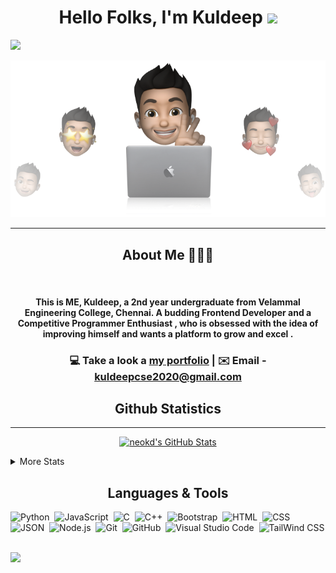 <h1 align="center">Hello Folks, I'm Kuldeep <img src="https://raw.githubusercontent.com/MartinHeinz/MartinHeinz/master/wave.gif" width="30px"></h1>


<img src="https://readme-typing-svg.herokuapp.com?color=%23FFFFFF&size=30&center=true&width=1000&lines=Student+%F0%9F%91%A8%F0%9F%8F%BB%E2%80%8D%F0%9F%8E%93;Frontend+Developer+%F0%9F%91%A8%F0%9F%8F%BB%E2%80%8D%F0%9F%92%BB">


<p align="center"><img src="https://github.com/neokd/neokd/blob/main/bg.png"></p>

<hr>
<h2 align="center">About Me 👨🏻‍💻</h2>
<br/>
<h4 align="center">This is ME, Kuldeep, a 2nd year undergraduate from Velammal Engineering College, Chennai.
A budding Frontend Developer and a Competitive Programmer Enthusiast  ,
who is obsessed with the idea of improving himself and wants a platform to grow and excel  .</h4>

  <h3 align="center">💻 Take a look a  <a href="https://neokd.github.io/">my portfolio</a> | ✉️ Email - <a href="mailto:kuldeepcse2020@gmail.com">kuldeepcse2020@gmail.com</a></h3>


  

<h2 align="center">Github Statistics</h2>
<hr>


  <p align="center">
 <a  href="https://awesome-github-stats.azurewebsites.net/index.html??cardType=github&theme=dark"> 
     <img  width="47%" alt="neokd's GitHub Stats" src="https://awesome-github-stats.azurewebsites.net/user-stats/neokd?cardType=github&theme=dark" />  
</a>
  </p>

<details>
  <summary>More Stats</summary>
  
  <img align="left" width="48%"  src="https://github-readme-stats.vercel.app/api/top-langs/?username=neokd&hide=html&theme=dark&layout=compact&langs_count=8">

<img align="right" width="48%"  src="https://github-readme-streak-stats.herokuapp.com?user=neokd&theme=dark">

</details>




<h2 align="center">Languages & Tools </h2>


![Python](https://img.shields.io/badge/-Python-05122A?style=flat&logo=python)&nbsp;
![JavaScript](https://img.shields.io/badge/-JavaScript-05122A?style=flat&logo=javascript)&nbsp;
![C](https://img.shields.io/badge/-C-05122A?style=flat&logo=C&logoColor=A8B9CC)&nbsp;
![C++](https://img.shields.io/badge/-C++-05122A?style=flat&logo=C%2B%2B&logoColor=00599C)&nbsp;
![Bootstrap](https://img.shields.io/badge/-Bootstrap-05122A?style=flat&logo=bootstrap&logoColor=563D7C)&nbsp;
![HTML](https://img.shields.io/badge/-HTML-05122A?style=flat&logo=HTML5)&nbsp;
![CSS](https://img.shields.io/badge/-CSS-05122A?style=flat&logo=CSS3&logoColor=1572B6)&nbsp;
![JSON](https://img.shields.io/badge/-JSON-05122A?style=flat&logo=json&logoColor=000000)&nbsp;
![Node.js](https://img.shields.io/badge/-Node.js-05122A?style=flat&logo=node.js&logoColor=339933)&nbsp;
![Git](https://img.shields.io/badge/-Git-05122A?style=flat&logo=git)&nbsp;
![GitHub](https://img.shields.io/badge/-GitHub-05122A?style=flat&logo=github)&nbsp;
![Visual Studio Code](https://img.shields.io/badge/-Visual%20Studio%20Code-05122A?style=flat&logo=visual-studio-code&logoColor=007ACC)&nbsp;
![TailWind CSS](https://img.shields.io/badge/-TailwindCSS-05122A?style=flat&logo=tailwindCSS&logoColor=563D7C)&nbsp;
  
<img src="https://komarev.com/ghpvc/?username=neokd">

